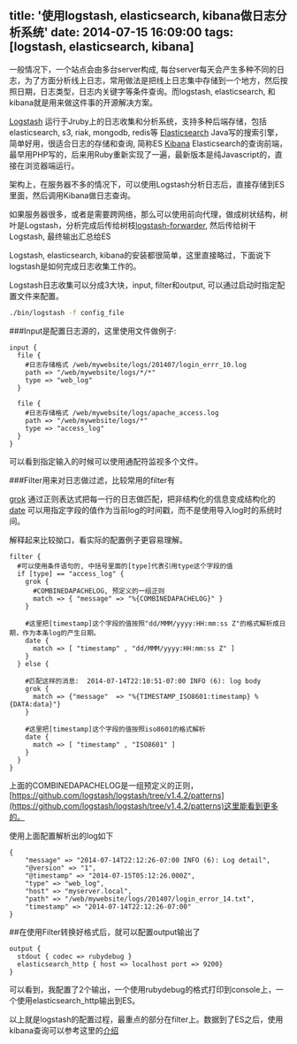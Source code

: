title: '使用logstash, elasticsearch, kibana做日志分析系统'
date: 2014-07-15 16:09:00
tags: [logstash, elasticsearch, kibana]
---

一般情况下，一个站点会由多台server构成, 每台server每天会产生多种不同的日志，为了方面分析线上日志，常用做法是把线上日志集中存储到一个地方，然后按照日期，日志类型，日志内关键字等条件查询。而logstash, elasticsearch, 和kibana就是用来做这件事的开源解决方案。

[Logstash](http://logstash.net/) 运行于Jruby上的日志收集和分析系统，支持多种后端存储，包括elasticsearch, s3, riak, mongodb, redis等
[Elasticsearch](http://www.elasticsearch.org/) Java写的搜索引擎，简单好用，很适合日志的存储和查询, 简称ES
[Kibana](http://www.elasticsearch.org/overview/kibana/) Elasticsearch的查询前端，最早用PHP写的，后来用Ruby重新实现了一遍，最新版本是纯Javascript的，直接在浏览器端运行。

架构上，在服务器不多的情况下，可以使用Logstash分析日志后，直接存储到ES里面，然后调用Kibana做日志查询。

如果服务器很多，或者是需要跨网络，那么可以使用前向代理，做成树状结构，树叶是Logstash，分析完成后传给树枝[logstash-forwarder](https://github.com/elasticsearch/logstash-forwarder), 然后传给树干Logstash, 最终输出汇总给ES

Logstash, elasticsearch, kibana的安装都很简单，这里直接略过，下面说下logstash是如何完成日志收集工作的。

Logstash日志收集可以分成3大块，input, filter和output, 可以通过启动时指定配置文件来配置。

```bash
./bin/logstash -f config_file 
```

###Input是配置日志源的，这里使用文件做例子:

```config
input {
  file {
    #日志存储格式 /web/mywebsite/logs/201407/login_errr_10.log
    path => "/web/mywebsite/logs/*/*"  
    type => "web_log"
  }

  file {
    #日志存储格式 /web/mywebsite/logs/apache_access.log
    path => "/web/mywebsite/logs/*"
    type => "access_log"
  }
}
```

可以看到指定输入的时候可以使用通配符监视多个文件。

###Filter用来对日志做过滤，比较常用的filter有

[grok](http://logstash.net/docs/1.4.2/filters/grok) 通过正则表达式把每一行的日志做匹配，把非结构化的信息变成结构化的
[date](http://logstash.net/docs/1.4.2/filters/date) 可以用指定字段的值作为当前log的时间戳，而不是使用导入log时的系统时间。

解释起来比较拗口，看实际的配置例子更容易理解。

```config
filter {
  #可以使用条件语句的, 中括号里面的[type]代表引用type这个字段的值
  if [type] == "access_log" {
    grok {
      #COMBINEDAPACHELOG, 预定义的一组正则
      match => { "message" => "%{COMBINEDAPACHELOG}" }
    }

    #这里把[timestamp]这个字段的值按照"dd/MMM/yyyy:HH:mm:ss Z"的格式解析成日期，作为本条log的产生日期。
    date {
      match => [ "timestamp" , "dd/MMM/yyyy:HH:mm:ss Z" ]
    }
  } else {

    #匹配这样的消息:  2014-07-14T22:10:51-07:00 INFO (6): log body
    grok {
      match => {"message"  => "%{TIMESTAMP_ISO8601:timestamp} %{DATA:data}"}
    }

    #这里把[timestamp]这个字段的值按照iso8601的格式解析
    date {
      match => [ "timestamp" , "ISO8601" ]
    }
  }
}
```
上面的COMBINEDAPACHELOG是一组预定义的正则，[https://github.com/logstash/logstash/tree/v1.4.2/patterns](https://github.com/logstash/logstash/tree/v1.4.2/patterns)这里能看到更多的。

使用上面配置解析出的log如下

```config
{
	"message" => "2014-07-14T22:12:26-07:00 INFO (6): Log detail",
	"@version" => "1",
	"@timestamp" => "2014-07-15T05:12:26.000Z",
	"type" => "web_log",
	"host" => "myserver.local",
	"path" => "/web/mywebsite/logs/201407/login_error_14.txt",
	"timestamp" => "2014-07-14T22:12:26-07:00"
}
```
##在使用Filter转换好格式后，就可以配置output输出了

```config
output {
  stdout { codec => rubydebug }
  elasticsearch_http { host => localhost port => 9200}
}
```
可以看到，我配置了2个输出，一个使用rubydebug的格式打印到console上，一个使用elasticsearch_http输出到ES。

以上就是logstash的配置过程，最重点的部分在filter上。数据到了ES之后，使用kibana查询可以参考这里的[介绍](http://www.elasticsearch.org/guide/en/kibana/current/)
